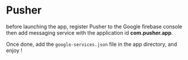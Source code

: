 # Pusher

before launching the app, register Pusher to the Google firebase console
then add messaging service with the application id **com.pusher.app**.

Once done, add the `google-services.json` file in the app directory, and enjoy !
